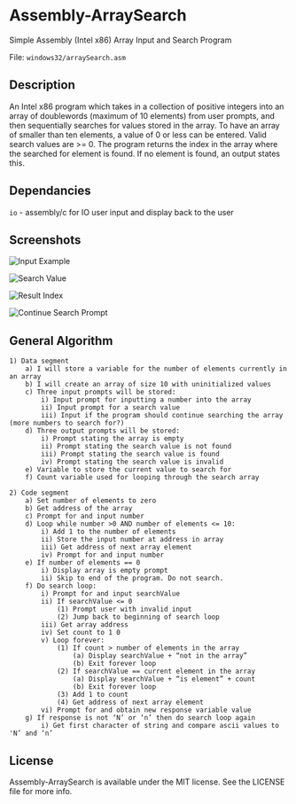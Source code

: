 # Assembly-ArraySearch
Simple Assembly (Intel x86) Array Input and Search Program

File: `windows32/arraySearch.asm`

## Description
An Intel x86 program which takes in a collection of positive integers into an array of doublewords (maximum of 10 elements) from user prompts, and then sequentially searches for values stored in the array.
To have an array of smaller than ten elements, a value of 0 or less can be entered. Valid search values are >= 0. The program returns the index in the array where the searched for element is found. If no element is found, an output states this.

## Dependancies
`io` - assembly/c for IO user input and display back to the user

## Screenshots
![Input Example](http://i.imgur.com/MRu475x.jpeg)

![Search Value](http://i.imgur.com/E4aNCuK.jpeg)

![Result Index](http://i.imgur.com/shnlati.jpeg)

![Continue Search Prompt](http://i.imgur.com/lhd3lqg.jpeg)

## General Algorithm
```
1) Data segment
	a) I will store a variable for the number of elements currently in an array
	b) I will create an array of size 10 with uninitialized values
	c) Three input prompts will be stored:
		i) Input prompt for inputting a number into the array
		ii) Input prompt for a search value
		iii) Input if the program should continue searching the array (more numbers to search for?)
	d) Three output prompts will be stored:
		i) Prompt stating the array is empty
		ii) Prompt stating the search value is not found
		iii) Prompt stating the search value is found
		iv) Prompt stating the search value is invalid
	e) Variable to store the current value to search for
	f) Count variable used for looping through the search array

2) Code segment
	a) Set number of elements to zero
	b) Get address of the array
	c) Prompt for and input number
	d) Loop while number >0 AND number of elements <= 10:
		i) Add 1 to the number of elements
		ii) Store the input number at address in array
		iii) Get address of next array element
		iv) Prompt for and input number
	e) If number of elements == 0
		i) Display array is empty prompt
		ii) Skip to end of the program. Do not search.
	f) Do search loop:
		i) Prompt for and input searchValue
		ii) If searchValue <= 0
			(1) Prompt user with invalid input
			(2) Jump back to beginning of search loop
		iii) Get array address
		iv) Set count to 1 0
		v) Loop forever:
			(1) If count > number of elements in the array
				(a) Display searchValue + “not in the array”
				(b) Exit forever loop
			(2)	If searchValue == current element in the array
				(a)	Display searchValue + “is element” + count
				(b)	Exit forever loop
			(3)	Add 1 to count
			(4)	Get address of next array element
		vi) Prompt for and obtain new response variable value
	g) If response is not ‘N’ or ‘n’ then do search loop again
		i) Get first character of string and compare ascii values to 'N’ and ‘n’
```

## License
Assembly-ArraySearch is available under the MIT license. See the LICENSE file for more info.
